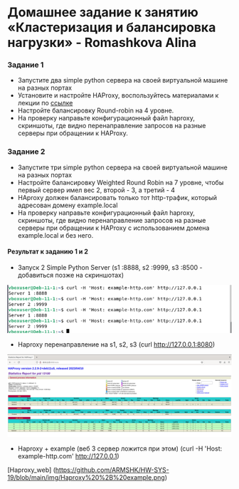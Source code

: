 # Домашнее задание к занятию «Кластеризация и балансировка нагрузки» - Romashkova Alina

### Задание 1
- Запустите два simple python сервера на своей виртуальной машине на разных портах
- Установите и настройте HAProxy, воспользуйтесь материалами к лекции по [ссылке](2/)
- Настройте балансировку Round-robin на 4 уровне.
- На проверку направьте конфигурационный файл haproxy, скриншоты, где видно перенаправление запросов на разные серверы при обращении к HAProxy.


### Задание 2
- Запустите три simple python сервера на своей виртуальной машине на разных портах
- Настройте балансировку Weighted Round Robin на 7 уровне, чтобы первый сервер имел вес 2, второй - 3, а третий - 4
- HAproxy должен балансировать только тот http-трафик, который адресован домену example.local
- На проверку направьте конфигурационный файл haproxy, скриншоты, где видно перенаправление запросов на разные серверы при обращении к HAProxy c использованием домена example.local и без него.


#### Результат к заданию 1 и 2

- Запуск 2 Simple Python Server (s1 :8888, s2 :9999, s3 :8500 - добавиться позже на скриншотах)

![Curl_H_Host](https://github.com/ARMSHK/HW-SYS-19/blob/main/img/Curl_H_Host_8888_9999.png)

- Haproxy перенаправление на s1, s2, s3 (curl http://127.0.0.1:8080)

![Haproxy_web](https://github.com/ARMSHK/HW-SYS-19/blob/main/img/Haproxy_web.png)

- Haproxy + example (веб 3 сервер ложится при этом) (curl -H 'Host: example-http.com' http://127.0.0.1)

[Haproxy_web] (https://github.com/ARMSHK/HW-SYS-19/blob/main/img/Haproxy%20%2B%20example.png)
